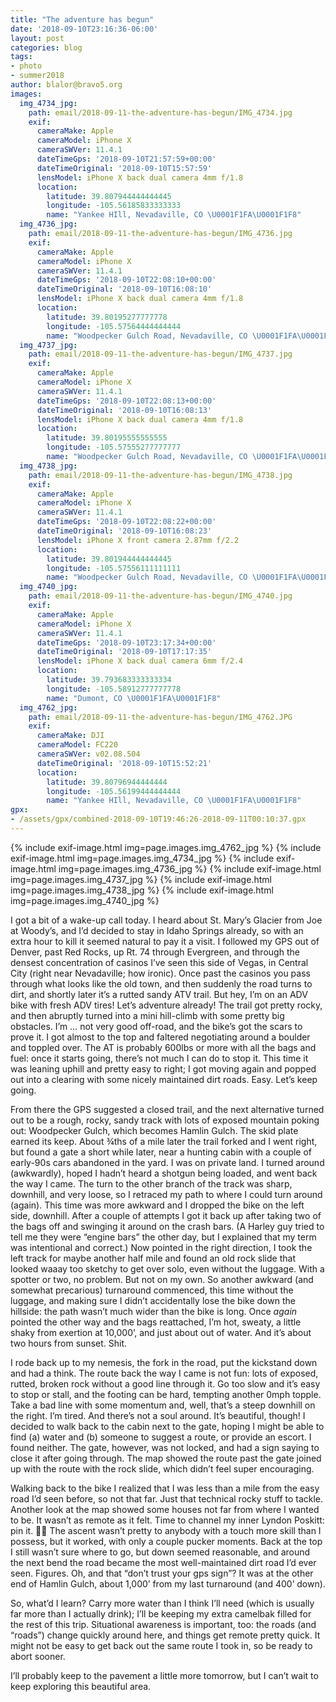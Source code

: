 ```yaml
---
title: "The adventure has begun"
date: '2018-09-10T23:16:36-06:00'
layout: post
categories: blog
tags:
- photo
- summer2018
author: blalor@bravo5.org
images:
  img_4734_jpg:
    path: email/2018-09-11-the-adventure-has-begun/IMG_4734.jpg
    exif:
      cameraMake: Apple
      cameraModel: iPhone X
      cameraSWVer: 11.4.1
      dateTimeGps: '2018-09-10T21:57:59+00:00'
      dateTimeOriginal: '2018-09-10T15:57:59'
      lensModel: iPhone X back dual camera 4mm f/1.8
      location:
        latitude: 39.807944444444445
        longitude: -105.56185833333333
        name: "Yankee HIll, Nevadaville, CO \U0001F1FA\U0001F1F8"
  img_4736_jpg:
    path: email/2018-09-11-the-adventure-has-begun/IMG_4736.jpg
    exif:
      cameraMake: Apple
      cameraModel: iPhone X
      cameraSWVer: 11.4.1
      dateTimeGps: '2018-09-10T22:08:10+00:00'
      dateTimeOriginal: '2018-09-10T16:08:10'
      lensModel: iPhone X back dual camera 4mm f/1.8
      location:
        latitude: 39.80195277777778
        longitude: -105.57564444444444
        name: "Woodpecker Gulch Road, Nevadaville, CO \U0001F1FA\U0001F1F8"
  img_4737_jpg:
    path: email/2018-09-11-the-adventure-has-begun/IMG_4737.jpg
    exif:
      cameraMake: Apple
      cameraModel: iPhone X
      cameraSWVer: 11.4.1
      dateTimeGps: '2018-09-10T22:08:13+00:00'
      dateTimeOriginal: '2018-09-10T16:08:13'
      lensModel: iPhone X back dual camera 4mm f/1.8
      location:
        latitude: 39.80195555555555
        longitude: -105.57555277777777
        name: "Woodpecker Gulch Road, Nevadaville, CO \U0001F1FA\U0001F1F8"
  img_4738_jpg:
    path: email/2018-09-11-the-adventure-has-begun/IMG_4738.jpg
    exif:
      cameraMake: Apple
      cameraModel: iPhone X
      cameraSWVer: 11.4.1
      dateTimeGps: '2018-09-10T22:08:22+00:00'
      dateTimeOriginal: '2018-09-10T16:08:23'
      lensModel: iPhone X front camera 2.87mm f/2.2
      location:
        latitude: 39.801944444444445
        longitude: -105.57556111111111
        name: "Woodpecker Gulch Road, Nevadaville, CO \U0001F1FA\U0001F1F8"
  img_4740_jpg:
    path: email/2018-09-11-the-adventure-has-begun/IMG_4740.jpg
    exif:
      cameraMake: Apple
      cameraModel: iPhone X
      cameraSWVer: 11.4.1
      dateTimeGps: '2018-09-10T23:17:34+00:00'
      dateTimeOriginal: '2018-09-10T17:17:35'
      lensModel: iPhone X back dual camera 6mm f/2.4
      location:
        latitude: 39.793683333333334
        longitude: -105.58912777777778
        name: "Dumont, CO \U0001F1FA\U0001F1F8"
  img_4762_jpg:
    path: email/2018-09-11-the-adventure-has-begun/IMG_4762.JPG
    exif:
      cameraMake: DJI
      cameraModel: FC220
      cameraSWVer: v02.08.504
      dateTimeOriginal: '2018-09-10T15:52:21'
      location:
        latitude: 39.80796944444444
        longitude: -105.56199444444444
        name: "Yankee HIll, Nevadaville, CO \U0001F1FA\U0001F1F8"
gpx:
- /assets/gpx/combined-2018-09-10T19:46:26-2018-09-11T00:10:37.gpx
---
```


{% include exif-image.html img=page.images.img_4762_jpg %}
{% include exif-image.html img=page.images.img_4734_jpg %}
{% include exif-image.html img=page.images.img_4736_jpg %}
{% include exif-image.html img=page.images.img_4737_jpg %}
{% include exif-image.html img=page.images.img_4738_jpg %}
{% include exif-image.html img=page.images.img_4740_jpg %}

I got a bit of a wake-up call today. I heard about St. Mary’s Glacier from Joe at Woody’s, and I’d decided to stay in Idaho Springs already, so with an extra hour to kill it seemed natural to pay it a visit. I followed my GPS out of Denver, past Red Rocks, up Rt. 74 through Evergreen, and through the densest concentration of casinos I’ve seen this side of Vegas, in Central City (right near Nevadaville; how ironic). Once past the casinos you pass through what looks like the old town, and then suddenly the road turns to dirt, and shortly later it’s a rutted sandy ATV trail. But hey, I’m on an ADV bike with fresh ADV tires! Let’s adventure already!  The trail got pretty rocky, and then abruptly turned into a mini hill-climb with some pretty big obstacles. I’m … not very good off-road, and the bike’s got the scars to prove it. I got almost to the top and faltered negotiating around a boulder and toppled over. The AT is probably 600lbs or more with all the bags and fuel: once it starts going, there’s not much I can do to stop it. This time it was leaning uphill and pretty easy to right; I got moving again and popped out into a clearing with some nicely maintained dirt roads. Easy. Let’s keep going. 

From there the GPS suggested a closed trail, and the next alternative turned out to be a rough, rocky, sandy track with lots of exposed mountain poking out: Woodpecker Gulch, which becomes Hamlin Gulch. The skid plate earned its keep. About ¾ths of a mile later the trail forked and I went right, but found a gate a short while later, near a hunting cabin with a couple of early-90s cars abandoned in the yard. I was on private land. I turned around (awkwardly), hoped I hadn’t heard a shotgun being loaded, and went back the way I came. The turn to the other branch of the track was sharp, downhill, and very loose, so I retraced my path to where I could turn around (again). This time was more awkward and I dropped the bike on the left side, downhill. After a couple of attempts I got it back up after taking two of the bags off and swinging it around on the crash bars. (A Harley guy tried to tell me they were “engine bars” the other day, but I explained that my term was intentional and correct.)  Now pointed in the right direction, I took the left track for maybe another half mile and found an old rock slide that looked waaay too sketchy to get over solo, even without the luggage. With a spotter or two, no problem. But not on my own. So another awkward (and somewhat precarious) turnaround commenced, this time without the luggage, and making sure I didn’t accidentally lose the bike down the hillside: the path wasn’t much wider than the bike is long. Once _again_ pointed the other way and the bags reattached, I’m hot, sweaty, a little shaky from exertion at 10,000’, and just about out of water. And it’s about two hours from sunset. Shit. 

I rode back up to my nemesis, the fork in the road, put the kickstand down and had a think. The route back the way I came is not fun: lots of exposed, rutted, broken rock without a good line through it. Go too slow and it’s easy to stop or stall, and the footing can be hard, tempting another 0mph topple. Take a bad line with some momentum and, well, that’s a steep downhill on the right. I’m tired. And there’s not a soul around. It’s beautiful, though! I decided to walk back to the cabin next to the gate, hoping I might be able to find (a) water and (b) someone to suggest a route, or provide an escort. I found neither. The gate, however, was not locked, and had a sign saying to close it after going through. The map showed the route past the gate joined up with the route with the rock slide, which didn’t feel super encouraging. 

Walking back to the bike I realized that I was less than a mile from the easy road I’d seen before, so not that far. Just that technical rocky stuff to tackle. Another look at the map showed some houses not far from where I wanted to be. It wasn’t as remote as it felt. Time to channel my inner Lyndon Poskitt: pin it. 👊✊ The ascent wasn’t pretty to anybody with a touch more skill than I possess, but it worked, with only a couple pucker moments.  Back at the top I still wasn’t sure where to go, but down seemed reasonable, and around the next bend the road became the most well-maintained dirt road I’d ever seen. Figures. Oh, and that “don’t trust your gps sign”? It was at the other end of Hamlin Gulch, about 1,000’ from my last turnaround (and 400’ down). 

So, what’d I learn? Carry more water than I think I’ll need (which is usually far more than I actually drink); I’ll be keeping my extra camelbak filled for the rest of this trip.  Situational awareness is important, too: the roads (and “roads”) change quickly around here, and things get remote pretty quick. It might not be easy to get back out the same route I took in, so be ready to abort sooner. 

I’ll probably keep to the pavement a little more tomorrow, but I can’t wait to keep exploring this beautiful area. 





















